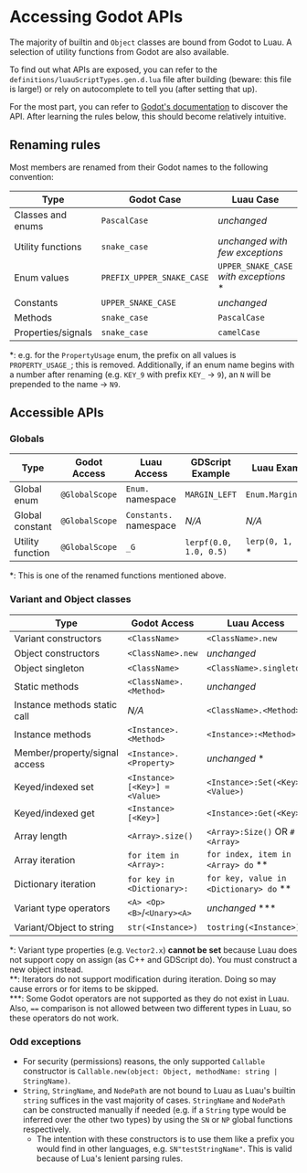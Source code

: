 # Accessing Godot APIs

The majority of builtin and `Object` classes are bound from Godot to Luau.
A selection of utility functions from Godot are also available.

To find out what APIs are exposed, you can refer to the `definitions/luauScriptTypes.gen.d.lua` file after building (beware: this file is large!)
or rely on autocomplete to tell you (after setting that up).

For the most part, you can refer to [Godot's documentation](https://docs.godotengine.org/en/latest/) to discover the API.
After learning the rules below, this should become relatively intuitive.

## Renaming rules

Most members are renamed from their Godot names to the following convention:

| Type               | Godot Case                | Luau Case                              |
| ------------------ | ------------------------- | -------------------------------------- |
| Classes and enums  | `PascalCase`              | *unchanged*                            |
| Utility functions  | `snake_case`              | *unchanged with few exceptions*        |
| Enum values        | `PREFIX_UPPER_SNAKE_CASE` | `UPPER_SNAKE_CASE` *with exceptions* * |
| Constants          | `UPPER_SNAKE_CASE`        | *unchanged*                            |
| Methods            | `snake_case`              | `PascalCase`                           |
| Properties/signals | `snake_case`              | `camelCase`                            |

*: e.g. for the `PropertyUsage` enum, the prefix on all values is `PROPERTY_USAGE_`; this is removed.
Additionally, if an enum name begins with a number after renaming (e.g. `KEY_9` with prefix `KEY_` -> `9`), an `N` will be prepended to the name -> `N9`.

## Accessible APIs

### Globals

| Type             | Godot Access   | Luau Access            | GDScript Example       | Luau Example        |
| ---------------- | -------------- | ---------------------- | ---------------------- | ------------------- |
| Global enum      | `@GlobalScope` | `Enum.` namespace      | `MARGIN_LEFT`          | `Enum.Margin.LEFT`  |
| Global constant  | `@GlobalScope` | `Constants.` namespace | *N/A*                  | *N/A*               |
| Utility function | `@GlobalScope` | `_G`                   | `lerpf(0.0, 1.0, 0.5)` | `lerp(0, 1, 0.5)` * |

*: This is one of the renamed functions mentioned above.

### Variant and Object classes

| Type                          | Godot Access                  | Luau Access                            | GDScript Example        | Luau Example               |
| ----------------------------- | ----------------------------- | -------------------------------------- | ----------------------- | -------------------------- |
| Variant constructors          | `<ClassName>`                 | `<ClassName>.new`                      | `Vector3(0, 1, 0)`      | `Vector3.new(0, 1, 0)`     |
| Object constructors           | `<ClassName>.new`             | *unchanged*                            | `AESContext.new()`      | *unchanged*                |
| Object singleton              | `<ClassName>`                 | `<ClassName>.singleton`                |
| Static methods                | `<ClassName>.<Method>`        | *unchanged*                            | `Vector2.from_angle(x)` | `Vector2.FromAngle(x)`     |
| Instance methods static call  | *N/A*                         | `<ClassName>.<Method>`                 | *N/A*                   | `Vector2.Dot(v1, v2)`      |
| Instance methods              | `<Instance>.<Method>`         | `<Instance>:<Method>`                  | `v1.dot(v2)`            | `v1:Dot(v2)`               |
| Member/property/signal access | `<Instance>.<Property>`       | *unchanged* *                          | `vector.x`              | *unchanged*                |
| Keyed/indexed set             | `<Instance>[<Key>] = <Value>` | `<Instance>:Set(<Key>, <Value>)`       | `dictionary["key"] = 1` | `dictionary:Set("key", 1)` |
| Keyed/indexed get             | `<Instance>[<Key>]`           | `<Instance>:Get(<Key>)`                | `dictionary["key"]`     | `dictionary:Get("key")`    |
| Array length                  | `<Array>.size()`              | `<Array>:Size()` OR `#<Array>`         | `array.size()`          | `array:Size()` OR `#array` |
| Array iteration               | `for item in <Array>:`        | `for index, item in <Array> do` **     |
| Dictionary iteration          | `for key in <Dictionary>:`    | `for key, value in <Dictionary> do` ** |
| Variant type operators        | `<A> <Op> <B>`/`<Unary><A>`   | *unchanged* \*\*\*                     | `v1 == v2`              | *unchanged*                |
| Variant/Object to string      | `str(<Instance>)`             | `tostring(<Instance>)`                 |

*: Variant type properties (e.g. `Vector2.x`) **cannot be set** because Luau does not support copy on assign (as C++ and GDScript do). You must construct a new object instead. \
**: Iterators do not support modification during iteration. Doing so may cause errors or for items to be skipped. \
***: Some Godot operators are not supported as they do not exist in Luau. Also, `==` comparison is not allowed between two different types in Luau, so these operators do not work.

### Odd exceptions

- For security (permissions) reasons, the only supported `Callable` constructor is `Callable.new(object: Object, methodName: string | StringName)`.
- `String`, `StringName`, and `NodePath` are not bound to Luau as Luau's builtin `string` suffices in the vast majority of cases. `StringName` and `NodePath` can be constructed manually if needed (e.g. if a `String` type would be inferred over the other two types) by using the `SN` or `NP` global functions respectively.
  - The intention with these constructors is to use them like a prefix you would find in other languages, e.g. `SN"testStringName"`. This is valid because of Lua's lenient parsing rules.
